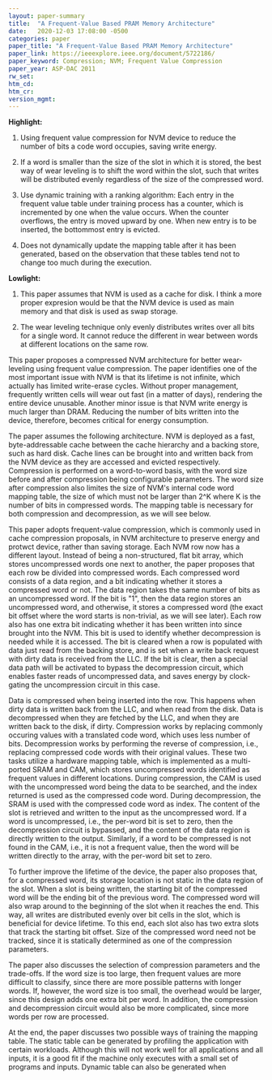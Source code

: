 ```yaml
---
layout: paper-summary
title:  "A Frequent-Value Based PRAM Memory Architecture"
date:   2020-12-03 17:08:00 -0500
categories: paper
paper_title: "A Frequent-Value Based PRAM Memory Architecture"
paper_link: https://ieeexplore.ieee.org/document/5722186/
paper_keyword: Compression; NVM; Frequent Value Compression
paper_year: ASP-DAC 2011
rw_set:
htm_cd:
htm_cr:
version_mgmt:
---
```


**Highlight:**

1. Using frequent value compression for NVM device to reduce the number of bits a code word occupies, saving write 
   energy.

2. If a word is smaller than the size of the slot in which it is stored, the best way of wear leveling is to shift the
   word within the slot, such that writes will be distributed evenly regardless of the size of the compressed word.

3. Use dynamic training with a ranking algorithm: Each entry in the frequent value table under training process has a 
   counter, which is incremented by one when the value occurs. When the counter overflows, the entry is moved upward
   by one. When new entry is to be inserted, the bottommost entry is evicted.

4. Does not dynamically update the mapping table after it has been generated, based on the observation that these
   tables tend not to change too much during the execution.

**Lowlight:**

1. This paper assumes that NVM is used as a cache for disk. I think a more proper expresion would be that the 
   NVM device is used as main memory and that disk is used as swap storage. 

2. The wear leveling technique only evenly distributes writes over all bits for a single word. It cannot reduce
   the different in wear between words at different locations on the same row. 

This paper proposes a compressed NVM architecture for better wear-leveling using frequent value compression.
The paper identifies one of the most important issue with NVM is that its lifetime is not infinite, which actually
has limited write-erase cycles. Without proper management, frequently written cells will wear out fast (in a matter
of days), rendering the entire device unusable.
Another minor issue is that NVM write energy is much larger than DRAM. Reducing the number of bits written into
the device, therefore, becomes critical for energy consumption.

The paper assumes the following architecture. NVM is deployed as a fast, byte-addressable cache between the cache
hierarchy and a backing store, such as hard disk. Cache lines can be brought into and written back from the NVM
device as they are accessed and evicted respectively. 
Compression is performed on a word-to-word basis, with the word size before and after compression being configurable 
parameters. The word size after compression also limites the size of NVM's internal code word mapping table, 
the size of which must not be larger than 2^K where K is the number of bits in compressed words. 
The mapping table is necessary for both compression and decompression, as we will see below.

This paper adopts frequent-value compression, which is commonly used in cache compression proposals, in NVM
architecture to preserve energy and protwct device, rather than saving storage. 
Each NVM row now has a different layout. Instead of being a non-structured, flat bit array, which
stores uncompressed words one next to another, the paper proposes that each row be divided into compressed words.
Each compressed word consists of a data region, and a bit indicating whether it stores a compressed word or not.
The data region takes the same number of bits as an uncompressed word.
If the bit is "1", then the data region stores an uncompressed word, and otherwise, it stores a compressed word 
(the exact bit offset where the word starts is non-trivial, as we will see later).
Each row also has one extra bit indicating whether it has been written into since brought into the NVM.
This bit is used to identify whether decompression is needed while it is accessed. The bit is cleared when a row
is populated with data just read from the backing store, and is set when a write back request with dirty
data is received from the LLC.
If the bit is clear, then a special data path will be activated to bypass the decompression circuit, which enables
faster reads of uncompressed data, and saves energy by clock-gating the uncompression circuit in this case.

Data is compressed when being inserted into the row. This happens when dirty data is written back from the LLC, and when
read from the disk. Data is decompressed when they are fetched by the LLC, and when they are written back to the disk, 
if dirty.
Compression works by replacing commonly occuring values with a translated code word, which uses less number of bits.
Decompression works by performing the reverse of compression, i.e., replacing compressed code words with their original
values. These two tasks utilize a hardware mapping table, which is implemented as a multi-ported SRAM and CAM, which 
stores uncompressed words identified as frequent values in different locations.
During compression, the CAM is used with the uncompressed word being the data to be searched, and the index returned 
is used as the compressed code word. During decompression, the SRAM is used with the compressed code word as index.
The content of the slot is retrieved and written to the input as the uncompressed word. 
If a word is uncompressed, i.e., the per-word bit is set to zero, then the decompression circuit is bypassed, and the
content of the data region is directly written to the output.
Similarly, if a word to be compressed is not found in the CAM, i.e., it is not a frequent value, then the word will
be written directly to the array, with the per-word bit set to zero.

To further improve the lifetime of the device, the paper also proposes that, for a compressed word, its storage location
is not static in the data region of the slot. When a slot is being written, the starting bit of the compressed word
will be the ending bit of the previous word. The compressed word will also wrap around to the beginning of the slot
when it reaches the end. This way, all writes are distributed evenly over bit cells in the slot, which is beneficial
for device lifetime. To this end, each slot also has two extra slots that track the starting bit offset. Size of the
compressed word need not be tracked, since it is statically determined as one of the compression parameters.

The paper also discusses the selection of compression parameters and the trade-offs. If the word size is too large,
then frequent values are more difficult to classify, since there are more possible patterns with longer words.
If, however, the word size is too small, the overhead would be larger, since this design adds one extra bit per word.
In addition, the compression and decompression circuit would also be more complicated, since more words per 
row are processed.

At the end, the paper discusses two possible ways of training the mapping table. The static table can be generated
by profiling the application with certain workloads. Although this will not work well for all applications and all
inputs, it is a good fit if the machine only executes with a small set of programs and inputs.
Dynamic table can also be generated when
